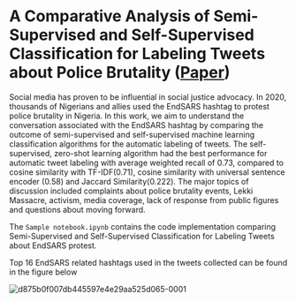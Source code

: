 # A Comparative Analysis of Semi-Supervised and Self-Supervised Classification for Labeling Tweets about Police Brutality ([Paper](https://www.researchgate.net/publication/356800555_A_Comparative_Analysis_of_Semi-Supervised_and_Self-Supervised_Classification_for_Labeling_Tweets_about_Police_Brutality#fullTextFileContent))

Social media has proven to be influential in social justice advocacy. In 2020, thousands of Nigerians and allies used the EndSARS hashtag to protest police brutality in Nigeria.  In this work, we aim to understand the conversation associated with the EndSARS hashtag by comparing the outcome of semi-supervised and self-supervised machine learning classification algorithms for the automatic labeling of tweets. The self-supervised, zero-shot learning algorithm had the best performance for automatic tweet labeling with  average weighted recall of 0.73, compared to cosine similarity with TF-IDF(0.71), cosine similarity with universal sentence encoder (0.58) and Jaccard Similarity(0.222). The major topics of discussion included complaints about police brutality events, Lekki Massacre, activism, media coverage, lack of response from public figures and questions about moving forward.

The `Sample notebook.ipynb` contains the code implementation comparing Semi-Supervised and Self-Supervised Classification for Labeling Tweets about EndSARS protest.

Top 16 EndSARS related hashtags used in the tweets collected can be found in the figure below

![d875b0f007db445597e4e29aa525d065-0001](https://user-images.githubusercontent.com/59209191/145022382-fc5f5452-4a6d-444f-84b8-5dd63a1a3425.jpg)

